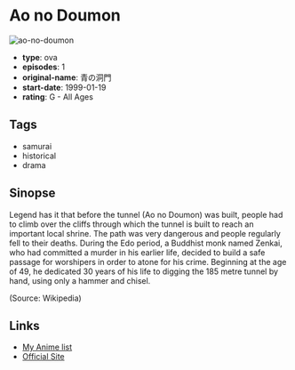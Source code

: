 # Ao no Doumon

![ao-no-doumon](https://cdn.myanimelist.net/images/anime/7/66223.jpg)

-   **type**: ova
-   **episodes**: 1
-   **original-name**: 青の洞門
-   **start-date**: 1999-01-19
-   **rating**: G - All Ages

## Tags

-   samurai
-   historical
-   drama

## Sinopse

Legend has it that before the tunnel (Ao no Doumon) was built, people had to climb over the cliffs through which the tunnel is built to reach an important local shrine. The path was very dangerous and people regularly fell to their deaths. During the Edo period, a Buddhist monk named Zenkai, who had committed a murder in his earlier life, decided to build a safe passage for worshipers in order to atone for his crime. Beginning at the age of 49, he dedicated 30 years of his life to digging the 185 metre tunnel by hand, using only a hammer and chisel.

(Source: Wikipedia)

## Links

-   [My Anime list](https://myanimelist.net/anime/26285/Ao_no_Doumon)
-   [Official Site](http://www.gakken-eizo.com/goods/animation/94U4020004.html)
